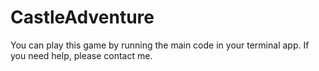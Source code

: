 # CastleAdventure
You can play this game by running the main code in your terminal app. If you need help, please contact me.
